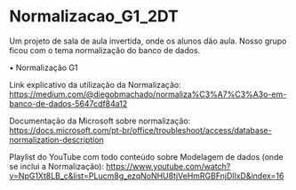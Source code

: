 # Normalizacao_G1_2DT
Um projeto de sala de aula invertida, onde os alunos dão aula. Nosso grupo ficou com o tema normalização do banco de dados.

• Normalização G1

Link explicativo da utilização da Normalização: https://medium.com/@diegobmachado/normaliza%C3%A7%C3%A3o-em-banco-de-dados-5647cdf84a12

Documentação da Microsoft sobre normalização: https://docs.microsoft.com/pt-br/office/troubleshoot/access/database-normalization-description

Playlist do YouTube com todo conteúdo sobre Modelagem de dados (onde se inclui a Normalização): https://www.youtube.com/watch?v=NpG1Xt8LB_c&list=PLucm8g_ezqNoNHU8tjVeHmRGBFnjDIlxD&index=16
